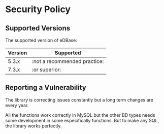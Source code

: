 # Security Policy

## Supported Versions

The supported version of eDBase:

| Version | Supported                    |
| ------- | ---------------------------- |
| 5.3.x   | :not a recommended practice: |
| 7.3.x   | :or superior:                |

## Reporting a Vulnerability

The library is correcting issues constantly but a long term changes are every year.

All the functions work correctly in MySQL but the other BD types needs some development in some especifically functions. But to make any SQL, the library works perfectly.
